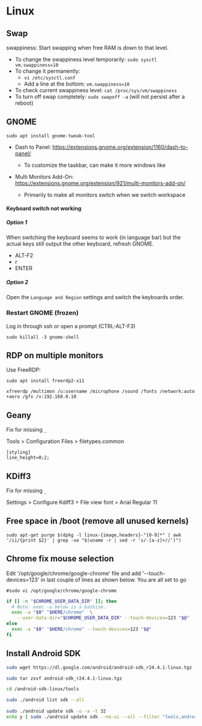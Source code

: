 

# Linux

## Swap

swappiness: Start swapping when free RAM is down to that level.

- To change the swappiness level temporarily: `sudo sysctl vm.swappiness=10`
- To change it permanently: 
    - `vi /etc/sysctl.conf`
    - Add a line at the bottom: `vm.swappiness=10`
- To check current swappiness level: `cat /proc/sys/vm/swappiness`
- To turn off swap completely: `sudo swapoff -a` (will not persist after a reboot)


## GNOME

`sudo apt install gnome-tweak-tool`

- Dash to Panel: https://extensions.gnome.org/extension/1160/dash-to-panel/
  - To customize the taskbar, can make it more windows like

- Multi Monitors Add-On: https://extensions.gnome.org/extension/921/multi-monitors-add-on/
  - Primarily to make all monitors switch when we switch workspace

#### Keyboard switch not working

##### Option 1

When switching the keyboard seems to work (in language bar) but the actual keys still output the other keyboard, refresh GNOME.

- ALT-F2
- r
- ENTER

##### Option 2

Open the `Language and Region` settings and switch the keyboards order.


### Restart GNOME (frozen)

Log in through ssh or open a prompt (CTRL-ALT-F3)

`sudo killall -3 gnome-shell`


## RDP on multiple monitors

Use FreeRDP:

`sudo apt install freerdp2-x11`

`xfreerdp /multimon /u:username /microphone /sound /fonts /network:auto +aero /gfx /v:192.168.0.10`

## Geany

Fix for missing `_` 

Tools > Configuration Files > filetypes.common

```
[styling]
line_height=0;2;
```

## KDiff3

Fix for missing `_` 

Settings > Configure Kdiff3 > File view font > Arial Regular 11

## Free space in /boot (remove all unused kernels)

`sudo apt-get purge $(dpkg -l linux-{image,headers}-"[0-9]*" | awk '/ii/{print $2}' | grep -ve "$(uname -r | sed -r 's/-[a-z]+//')")`


## Chrome fix mouse selection

Edit '/opt/google/chrome/google-chrome' file and add '--touch-devices=123' in last couple of lines as shown below. You are all set to go

`#sudo vi /opt/google/chrome/google-chrome`

```bash
if [[ -n "$CHROME_USER_DATA_DIR" ]]; then
  # Note: exec -a below is a bashism.
  exec -a "$0" "$HERE/chrome"  \
    --user-data-dir="$CHROME_USER_DATA_DIR" --touch-devices=123 "$@"
else
  exec -a "$0" "$HERE/chrome" --touch-devices=123 "$@"
fi
```


## Install Android SDK

```bash
sudo wget https://dl.google.com/android/android-sdk_r24.4.1-linux.tgz

sudo tar zxvf android-sdk_r24.4.1-linux.tgz

cd /android-sdk-linux/tools

sudo ./android list sdk --all
 
sudo ./android update sdk -u -a -t 32
echo y | sudo ./android update sdk --no-ui --all --filter "tools,android-24,build-tools-24.0.0,platform-tools,extra-android-m2repository,extra-google-m2repository" 
```

